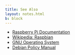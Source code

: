```yaml
---
title: See Also
layout: notes.html
b: block
---
```


* [Raspberry Pi Documentation](https://www.raspberrypi.org/documentation/)
* [Wikipedia: Raspbian](https://en.wikipedia.org/wiki/Raspbian)
* [GNU Operating System](https://www.gnu.org/)
* [Debian Policy Manual](https://www.debian.org/doc/debian-policy/)